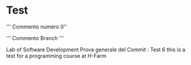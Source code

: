 # Test
'''
Commento numero 0''

'''
Commento  Branch 
'''


Lab of Software Development 
Prova generale del Commit : Test 6
this is a test for a programming course at H-Farm